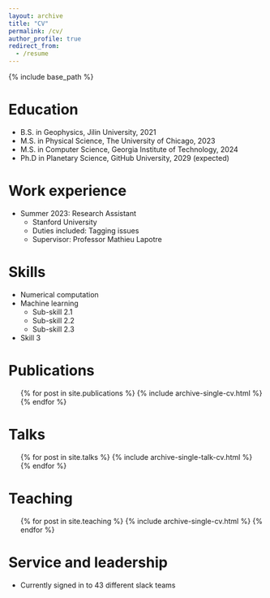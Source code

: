 ```yaml
---
layout: archive
title: "CV"
permalink: /cv/
author_profile: true
redirect_from:
  - /resume
---
```


{% include base_path %}

Education
======
* B.S. in Geophysics, Jilin University, 2021
* M.S. in Physical Science, The University of Chicago, 2023
* M.S. in Computer Science, Georgia Institute of Technology, 2024
* Ph.D in Planetary Science, GitHub University, 2029 (expected)

Work experience
======
* Summer 2023: Research Assistant
  * Stanford University
  * Duties included: Tagging issues
  * Supervisor: Professor Mathieu Lapotre
  
Skills
======
* Numerical computation
* Machine learning
  * Sub-skill 2.1
  * Sub-skill 2.2
  * Sub-skill 2.3
* Skill 3

Publications
======
  <ul>{% for post in site.publications %}
    {% include archive-single-cv.html %}
  {% endfor %}</ul>
  
Talks
======
  <ul>{% for post in site.talks %}
    {% include archive-single-talk-cv.html %}
  {% endfor %}</ul>
  
Teaching
======
  <ul>{% for post in site.teaching %}
    {% include archive-single-cv.html %}
  {% endfor %}</ul>
  
Service and leadership
======
* Currently signed in to 43 different slack teams
